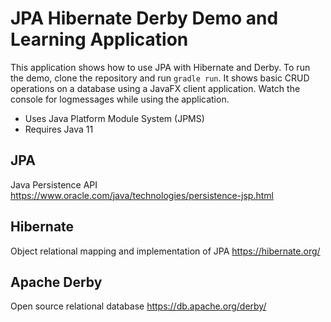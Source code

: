 # JPA Hibernate Derby Demo and Learning Application

This application shows how to use JPA with Hibernate and Derby. To run the demo, clone the repository and run `gradle run`.
It shows basic CRUD operations on a database using a JavaFX client application. Watch the console for logmessages while using the application.

* Uses Java Platform Module System (JPMS)
* Requires Java 11

## JPA
Java Persistence API
https://www.oracle.com/java/technologies/persistence-jsp.html

## Hibernate
Object relational mapping and implementation of JPA
https://hibernate.org/

## Apache Derby
Open source relational database
https://db.apache.org/derby/